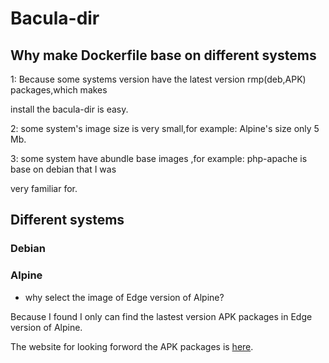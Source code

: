 # Bacula-dir

## Why make Dockerfile base on different systems


1: Because some systems version have the latest version rmp(deb,APK) packages,which makes

install the bacula-dir is easy.

2: some system's image size is very small,for example: Alpine's size only 5 Mb.

3: some system have abundle base images ,for example: php-apache is base on debian that I was 

very familiar for.




## Different systems


### Debian



### Alpine

* why select the image of Edge version of Alpine?

Because I found I only can find the lastest version APK packages in Edge version of Alpine.

The website  for looking forword the APK packages is [here](https://pkgs.alpinelinux.org/packages). 

